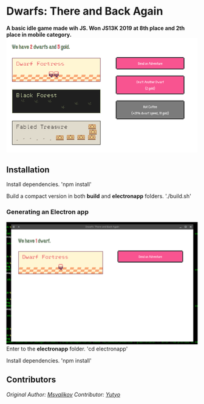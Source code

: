 # Dwarfs: There and Back Again
**A basic idle game made wih JS. Won JS13K 2019 at 8th place and 2th place in mobile category.**
![dwarfs](screenshot.png)

## Installation
Install dependencies.
'npm install'

Build a compact version in both **build** and **electronapp** folders.
'./build.sh'

### Generating an Electron app
![dwarfs](screenshot2.png)
Enter to the **electronapp** folder.
'cd electronapp'

Install dependencies.
'npm install'

## Contributors

*Original Author: [Msvalikov](https://github.com/mvasilkov)*
*Contributor: [Yutyo](https://github.com/yutyo)*
